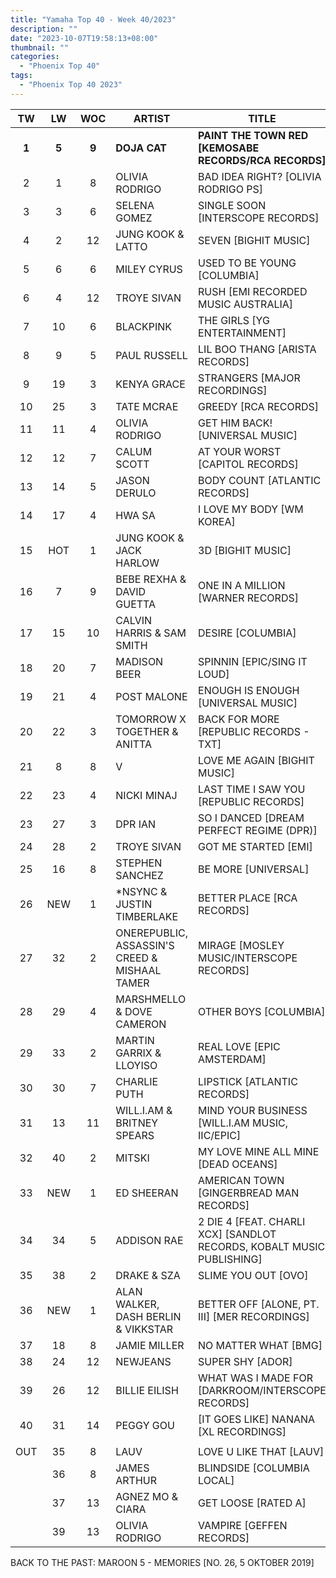 ```yaml
---
title: "Yamaha Top 40 - Week 40/2023"
description: ""
date: "2023-10-07T19:58:13+08:00"
thumbnail: ""
categories:
  - "Phoenix Top 40"
tags:
  - "Phoenix Top 40 2023"
---
```

<!--more-->
|TW|LW|WOC|ARTIST|TITLE|PEAK|
|:----:|:----:|:----:|----|----|:----:|
|**1**|**5**|**9**|**DOJA CAT**|**PAINT THE TOWN RED [KEMOSABE RECORDS/RCA RECORDS]**|**1**|
|2|1|8|OLIVIA RODRIGO|BAD IDEA RIGHT? [OLIVIA RODRIGO PS]|1|
|3|3|6|SELENA GOMEZ|SINGLE SOON [INTERSCOPE RECORDS]|3|
|4|2|12|JUNG KOOK & LATTO|SEVEN [BIGHIT MUSIC]|1|
|5|6|6|MILEY CYRUS|USED TO BE YOUNG [COLUMBIA]|5|
|6|4|12|TROYE SIVAN|RUSH [EMI RECORDED MUSIC AUSTRALIA]|2|
|7|10|6|BLACKPINK|THE GIRLS [YG ENTERTAINMENT]|7|
|8|9|5|PAUL RUSSELL|LIL BOO THANG [ARISTA RECORDS]|8|
|9|19|3|KENYA GRACE|STRANGERS [MAJOR RECORDINGS]|9|
|10|25|3|TATE MCRAE|GREEDY [RCA RECORDS]|10|
|11|11|4|OLIVIA RODRIGO|GET HIM BACK! [UNIVERSAL MUSIC]|11|
|12|12|7|CALUM SCOTT|AT YOUR WORST [CAPITOL RECORDS]|12|
|13|14|5|JASON DERULO|BODY COUNT [ATLANTIC RECORDS]|13|
|14|17|4|HWA SA|I LOVE MY BODY [WM KOREA]|14|
|15|HOT|1|JUNG KOOK & JACK HARLOW|3D [BIGHIT MUSIC]|15|
|16|7|9|BEBE REXHA & DAVID GUETTA|ONE IN A MILLION [WARNER RECORDS]|3|
|17|15|10|CALVIN HARRIS & SAM SMITH|DESIRE [COLUMBIA]|3|
|18|20|7|MADISON BEER|SPINNIN [EPIC/SING IT LOUD]|18|
|19|21|4|POST MALONE|ENOUGH IS ENOUGH [UNIVERSAL MUSIC]|19|
|20|22|3|TOMORROW X TOGETHER & ANITTA|BACK FOR MORE [REPUBLIC RECORDS - TXT]|20|
|21|8|8|V|LOVE ME AGAIN [BIGHIT MUSIC]|8|
|22|23|4|NICKI MINAJ|LAST TIME I SAW YOU [REPUBLIC RECORDS]|22|
|23|27|3|DPR IAN|SO I DANCED [DREAM PERFECT REGIME (DPR)]|23|
|24|28|2|TROYE SIVAN|GOT ME STARTED [EMI]|24|
|25|16|8|STEPHEN SANCHEZ|BE MORE [UNIVERSAL]|16|
|26|NEW|1|*NSYNC & JUSTIN TIMBERLAKE|BETTER PLACE [RCA RECORDS]|26|
|27|32|2|ONEREPUBLIC, ASSASSIN'S CREED & MISHAAL TAMER|MIRAGE [MOSLEY MUSIC/INTERSCOPE RECORDS]|27|
|28|29|4|MARSHMELLO & DOVE CAMERON|OTHER BOYS [COLUMBIA]|28|
|29|33|2|MARTIN GARRIX & LLOYISO|REAL LOVE [EPIC AMSTERDAM]|29|
|30|30|7|CHARLIE PUTH|LIPSTICK [ATLANTIC RECORDS]|30|
|31|13|11|WILL.I.AM & BRITNEY SPEARS|MIND YOUR BUSINESS [WILL.I.AM MUSIC, IIC/EPIC]|5|
|32|40|2|MITSKI|MY LOVE MINE ALL MINE [DEAD OCEANS]|32|
|33|NEW|1|ED SHEERAN|AMERICAN TOWN [GINGERBREAD MAN RECORDS]|33|
|34|34|5|ADDISON RAE|2 DIE 4 [FEAT. CHARLI XCX] [SANDLOT RECORDS, KOBALT MUSIC PUBLISHING]|34|
|35|38|2|DRAKE & SZA|SLIME YOU OUT [OVO]|35|
|36|NEW|1|ALAN WALKER, DASH BERLIN & VIKKSTAR|BETTER OFF [ALONE, PT. III] [MER RECORDINGS]|36|
|37|18|8|JAMIE MILLER|NO MATTER WHAT [BMG]|18|
|38|24|12|NEWJEANS|SUPER SHY [ADOR]|3|
|39|26|12|BILLIE EILISH|WHAT WAS I MADE FOR [DARKROOM/INTERSCOPE RECORDS]|4|
|40|31|14|PEGGY GOU|[IT GOES LIKE] NANANA [XL RECORDINGS]|1|
|||||||
OUT|35|8|LAUV|LOVE U LIKE THAT [LAUV]|21|
||36|8|JAMES ARTHUR|BLINDSIDE [COLUMBIA LOCAL]|14|
||37|13|AGNEZ MO & CIARA|GET LOOSE [RATED A]|2|
||39|13|OLIVIA RODRIGO|VAMPIRE [GEFFEN RECORDS]|4|

BACK TO THE PAST: MAROON 5 - MEMORIES [NO. 26, 5 OKTOBER 2019]